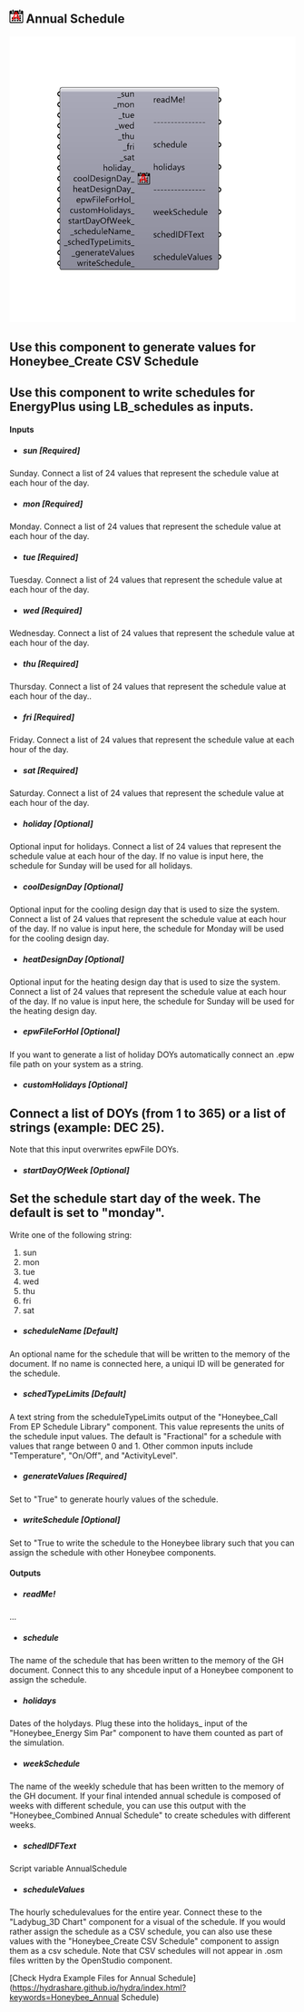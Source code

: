 ## ![](../../images/icons/Annual_Schedule.png) Annual Schedule

![](../../images/components/Annual_Schedule.png)

Use this component to generate values for Honeybee_Create CSV Schedule
 -
 Use this component to write schedules for EnergyPlus using LB_schedules as inputs.
 -
 

#### Inputs
* ##### sun [Required]
Sunday. Connect a list of 24 values that represent the schedule value at each hour of the day.
* ##### mon [Required]
Monday. Connect a list of 24 values that represent the schedule value at each hour of the day.
* ##### tue [Required]
Tuesday. Connect a list of 24 values that represent the schedule value at each hour of the day.
* ##### wed [Required]
Wednesday. Connect a list of 24 values that represent the schedule value at each hour of the day.
* ##### thu [Required]
Thursday. Connect a list of 24 values that represent the schedule value at each hour of the day..
* ##### fri [Required]
Friday. Connect a list of 24 values that represent the schedule value at each hour of the day.
* ##### sat [Required]
Saturday. Connect a list of 24 values that represent the schedule value at each hour of the day.
* ##### holiday [Optional]
Optional input for holidays. Connect a list of 24 values that represent the schedule value at each hour of the day. If no value is input here, the schedule for Sunday will be used for all holidays.
* ##### coolDesignDay [Optional]
Optional input for the cooling design day that is used to size the system. Connect a list of 24 values that represent the schedule value at each hour of the day. If no value is input here, the schedule for Monday will be used for the cooling design day.
* ##### heatDesignDay [Optional]
Optional input for the heating design day that is used to size the system. Connect a list of 24 values that represent the schedule value at each hour of the day. If no value is input here, the schedule for Sunday will be used for the heating design day.
* ##### epwFileForHol [Optional]
If you want to generate a list of holiday DOYs automatically connect an .epw file path on your system as a string.
* ##### customHolidays [Optional]
Connect a list of DOYs (from 1 to 365) or a list of strings (example: DEC 25).
 -
 Note that this input overwrites epwFile DOYs.
* ##### startDayOfWeek [Optional]
Set the schedule start day of the week. The default is set to "monday".
 -
 Write one of the following string:
 1) sun
 2) mon
 3) tue
 4) wed
 5) thu
 6) fri
 7) sat
* ##### scheduleName [Default]
An optional name for the schedule that will be written to the memory of the document.  If no name is connected here, a uniqui ID will be generated for the schedule.
* ##### schedTypeLimits [Default]
A text string from the scheduleTypeLimits output of the "Honeybee_Call From EP Schedule Library" component.  This value represents the units of the schedule input values.  The default is "Fractional" for a schedule with values that range between 0 and 1.  Other common inputs include "Temperature", "On/Off", and "ActivityLevel".
* ##### generateValues [Required]
Set to "True" to generate hourly values of the schedule.
* ##### writeSchedule [Optional]
Set to "True to write the schedule to the Honeybee library such that you can assign the schedule with other Honeybee components.

#### Outputs
* ##### readMe!
...
* ##### schedule
The name of the schedule that has been written to the memory of the GH document.  Connect this to any shcedule input of a Honeybee component to assign the schedule.
* ##### holidays
Dates of the holydays.  Plug these into the holidays_ input of the "Honeybee_Energy Sim Par" component to have them counted as part of the simulation.
* ##### weekSchedule
The name of the weekly schedule that has been written to the memory of the GH document.  If your final intended annual schedule is composed of weeks with different schedule, you can use this output with the "Honeybee_Combined Annual Schedule" to create schedules with different weeks.
* ##### schedIDFText
Script variable AnnualSchedule
* ##### scheduleValues
The hourly schedulevalues for the entire year.  Connect these to the "Ladybug_3D Chart" component for a visual of the schedule.  If you would rather assign the schedule as a CSV schedule, you can also use these values with the "Honeybee_Create CSV Schedule" component to assign them as a csv schedule.  Note that CSV schedules will not appear in .osm files written by the OpenStudio component.


[Check Hydra Example Files for Annual Schedule](https://hydrashare.github.io/hydra/index.html?keywords=Honeybee_Annual Schedule)